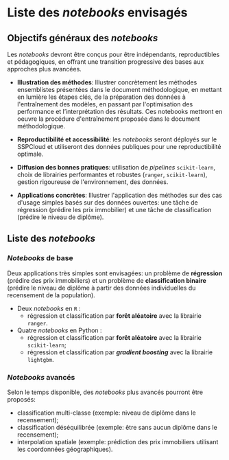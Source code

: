 # Liste des _notebooks_ envisagés

## Objectifs généraux des _notebooks_

Les _notebooks_ devront être conçus pour être indépendants, reproductibles et pédagogiques, en offrant une transition progressive des bases aux approches plus avancées.

- **Illustration des méthodes**: Illustrer concrètement les méthodes ensemblistes présentées dans le document méthodologique, en mettant en lumière les étapes clés, de la préparation des données à l'entraînement des modèles, en passant par l'optimisation des performance et l’interprétation des résultats. Ces notebooks mettront en oeuvre la procédure d'entraînement proposée dans le document méthodologique.

- **Reproductibilité et accessibilité**: les _notebooks_ seront déployés sur le SSPCloud et utiliseront des données publiques pour une reproductibilité optimale.

- **Diffusion des bonnes pratiques**: utilisation de _pipelines_ `scikit-learn`, choix de librairies performantes et robustes (`ranger`, `scikit-learn`), gestion rigoureuse de l'environnement, des données.

- **Applications concrètes**: Illustrer l'application des méthodes sur des cas d'usage simples basés sur des données ouvertes: une tâche de régression (prédire les prix immobilier) et une tâche de classification (prédire le niveau de diplôme).


## Liste des _notebooks_

### _Notebooks_ de base

Deux applications très simples sont envisagées: un problème de **régression** (prédire des prix immobiliers) et un problème de **classification binaire** (prédire le niveau de diplôme à partir des données individuelles du recensement de la population).

- Deux _notebooks_ en `R` : 
    - régression et classification par **forêt aléatoire** avec la librairie `ranger`.
- Quatre _notebooks_ en Python : 
    - régression et classification par **forêt aléatoire** avec la librairie `scikit-learn`;
    - régression et classification par **_gradient boosting_** avec la librairie `lightgbm`.

### _Notebooks_ avancés

Selon le temps disponible, des _notebooks_ plus avancés pourront être proposés:

- classification multi-classe (exemple: niveau de diplôme dans le recensement);
- classification déséquilibrée (exemple: être sans aucun diplôme dans le recensement);
- interpolation spatiale (exemple: prédiction des prix immobiliers utilisant les coordonnées géographiques).


